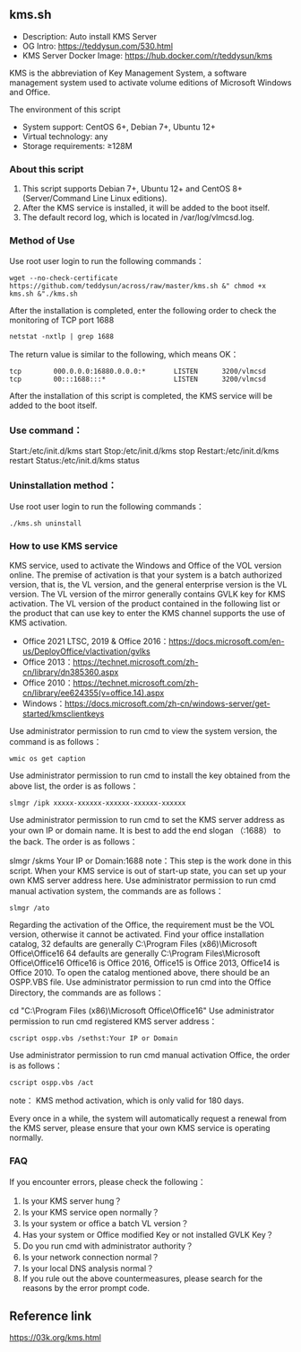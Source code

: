 
## kms.sh

- Description: Auto install KMS Server
- OG Intro: https://teddysun.com/530.html
- KMS Server Docker Image: https://hub.docker.com/r/teddysun/kms

KMS is the abbreviation of Key Management System, a software management system used to activate volume editions of Microsoft Windows and Office.

The environment of this script
+ System support: CentOS 6+, Debian 7+, Ubuntu 12+
+ Virtual technology: any
+ Storage requirements: ≥128M


### About this script
1. This script supports Debian 7+, Ubuntu 12+ and CentOS 8+ (Server/Command Line Linux editions).
2. After the KMS service is installed, it will be added to the boot itself.
3. The default record log, which is located in /var/log/vlmcsd.log.

### Method of Use
Use root user login to run the following commands：
```
wget --no-check-certificate https://github.com/teddysun/across/raw/master/kms.sh &" chmod +x kms.sh &"./kms.sh
```
After the installation is completed, enter the following order to check the monitoring of TCP port 1688
```
netstat -nxtlp | grep 1688
```
The return value is similar to the following, which means OK：
```
tcp        000.0.0.0:16880.0.0.0:*       LISTEN      3200/vlmcsd                                
tcp        00:::1688:::*                 LISTEN      3200/vlmcsd  
```
After the installation of this script is completed, the KMS service will be added to the boot itself.

### Use command：
Start:/etc/init.d/kms start
Stop:/etc/init.d/kms stop
Restart:/etc/init.d/kms restart
Status:/etc/init.d/kms status

### Uninstallation method：
Use root user login to run the following commands：
```
./kms.sh uninstall
```

### How to use KMS service
KMS service, used to activate the Windows and Office of the VOL version online.
The premise of activation is that your system is a batch authorized version, that is, the VL version, and the general enterprise version is the VL version. The VL version of the mirror generally contains GVLK key for KMS activation.
The VL version of the product contained in the following list or the product that can use key to enter the KMS channel supports the use of KMS activation.

+ Office 2021 LTSC, 2019 & Office 2016：https://docs.microsoft.com/en-us/DeployOffice/vlactivation/gvlks
+ Office 2013：https://technet.microsoft.com/zh-cn/library/dn385360.aspx
+ Office 2010：https://technet.microsoft.com/zh-cn/library/ee624355(v=office.14).aspx
+ Windows：https://docs.microsoft.com/zh-cn/windows-server/get-started/kmsclientkeys

Use administrator permission to run cmd to view the system version, the command is as follows：
```
wmic os get caption
```
Use administrator permission to run cmd to install the key obtained from the above list, the order is as follows：
```
slmgr /ipk xxxxx-xxxxxx-xxxxxx-xxxxxx-xxxxxx
```

Use administrator permission to run cmd to set the KMS server address as your own IP or domain name. It is best to add the end slogan （:1688） to the back. The order is as follows：

slmgr /skms Your IP or Domain:1688
note：This step is the work done in this script. When your KMS service is out of start-up state, you can set up your own KMS server address here.
Use administrator permission to run cmd manual activation system, the commands are as follows：
```
slmgr /ato
```

Regarding the activation of the Office, the requirement must be the VOL version, otherwise it cannot be activated.
Find your office installation catalog, 32 defaults are generally C:\Program Files (x86)\Microsoft Office\Office16
64 defaults are generally C:\Program Files\Microsoft Office\Office16
Office16 is Office 2016, Office15 is Office 2013, Office14 is Office 2010.
To open the catalog mentioned above, there should be an OSPP.VBS file.
Use administrator permission to run cmd into the Office Directory, the commands are as follows：

cd "C:\Program Files (x86)\Microsoft Office\Office16"
Use administrator permission to run cmd registered KMS server address：
```
cscript ospp.vbs /sethst:Your IP or Domain
```
Use administrator permission to run cmd manual activation Office, the order is as follows：
```
cscript ospp.vbs /act
```
note： KMS method activation, which is only valid for 180 days.

Every once in a while, the system will automatically request a renewal from the KMS server, please ensure that your own KMS service is operating normally.

### FAQ
If you encounter errors, please check the following：
1. Is your KMS server hung？
2. Is your KMS service open normally？
3. Is your system or office a batch VL version？
4. Has your system or Office modified Key or not installed GVLK Key？
5. Do you run cmd with administrator authority？
6. Is your network connection normal？
7. Is your local DNS analysis normal？
8. If you rule out the above countermeasures, please search for the reasons by the error prompt code.


## Reference link
https://03k.org/kms.html

